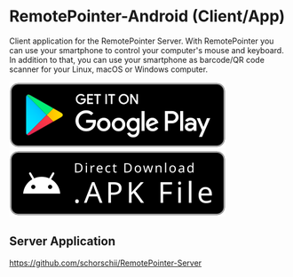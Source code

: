 # RemotePointer-Android (Client/App)
Client application for the RemotePointer Server. With RemotePointer you can use your smartphone to control your computer's mouse and keyboard. In addition to that, you can use your smartphone as barcode/QR code scanner for your Linux, macOS or Windows computer.

[![Play Store](.github/playstore-badge.svg)](https://play.google.com/store/apps/details?id=systems.sieber.remotespotlight)
[![APK Download](.github/apk-badge.svg)](https://github.com/schorschii/RemotePointer-Android/releases)

## Server Application
https://github.com/schorschii/RemotePointer-Server
